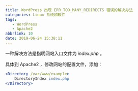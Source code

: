 ```yaml
---
title: WordPress 出现 ERR_TOO_MANY_REDIRECTS 错误的解决办法
categories: Linux 系统和软件
tags:
   - WordPress
   - Apache2
abbrlink: 10
date: 2019-06-24 15:38:11
---
```

一种解决方法是指明网站入口文件为 *index.php* 。

具体到 Apache2 ，修改网站的配置文件，添加：

```apache
<Directory /var/www/example>
    DirectoryIndex index.php
</Directory>
```

